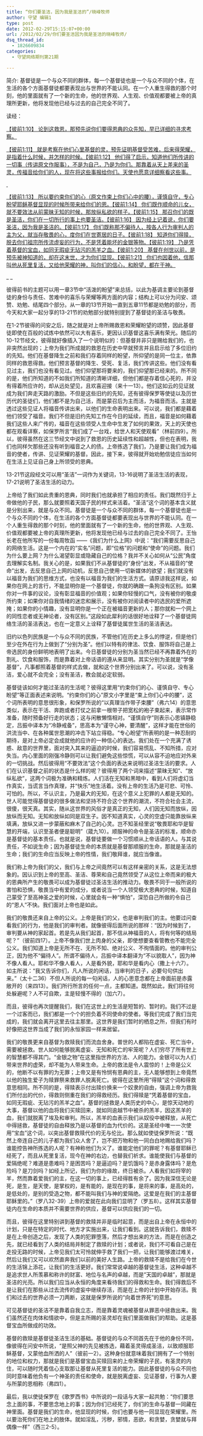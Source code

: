 ```yaml
---
title: “你们要圣洁，因为我是圣洁的”/晓峰牧师
author: 守望 编辑1
type: post
date: 2012-02-29T15:15:07+00:00
url: /2012/02/29/你们要圣洁因为我是圣洁的晓峰牧师/
dsq_thread_id:
  - 1826609834
categories:
  - 守望网络期刊第21期

---
```

<div style="text-align: left;">
  <span style="text-align: left;">简介: 基督徒是一个与众不同的群体，每一个基督徒也是一个与众不同的个体，在生活的各个方面基督徒都要表现出与世界的不能认同。在一个人重生得救的那个时刻，他的里面就有了一个新的生命，他的世界观、人生观、价值观都要被上帝的真理所更新，他将发现他已经与过去的自己完全不同了。</span>
</div>

<p style="text-align: left;" align="center">
  <!--more-->
</p>

读经：

<span style="text-decoration: underline;">【彼前1:10</span><span style="text-decoration: underline;">】 </span><span style="text-decoration: underline;">论到这救恩，那预先说你们要得恩典的众先知，早已详细的寻求考察。</span>

<span style="text-decoration: underline;">【彼前1:11</span><span style="text-decoration: underline;">】 </span><span style="text-decoration: underline;">就是考察在他们心里基督的灵，预先证明基督受苦难，后来得荣耀，是指着什么时候，并怎样的时候。【彼前1:12</span><span style="text-decoration: underline;">】 </span><span style="text-decoration: underline;">他们得了启示，知道他们所传讲的一切事（传讲原文作服事），不是为自己，乃是为你们。那靠着从天上差来的圣灵，传福音给你们的人，现在将这些事报给你们。天使也愿意详细察看这些事。</span>

<span style="text-decoration: underline;"> </span>

<span style="text-decoration: underline;">【彼前1:13</span><span style="text-decoration: underline;">】 </span><span style="text-decoration: underline;">所以要约束你们的心（原文作束上你们心中的腰），谨慎自守，专心盼望耶稣基督显现的时候所带来给你们的恩。【彼前1:14</span><span style="text-decoration: underline;">】 </span><span style="text-decoration: underline;">你们既作顺命的儿女，就不要效法从前蒙昧无知的时候，那放纵私欲的样子。【彼前1:15</span><span style="text-decoration: underline;">】 </span><span style="text-decoration: underline;">那召你们的既是圣洁，你们在一切所行的事上也要圣洁。【彼前1:16</span><span style="text-decoration: underline;">】 </span><span style="text-decoration: underline;">因为经上记着说，你们要圣洁，因为我是圣洁的。【彼前1:17</span><span style="text-decoration: underline;">】 </span><span style="text-decoration: underline;">你们既称那不偏待人，按各人行为审判人的主为父，就当存敬畏的心，度你们在世寄居的日子。【彼前1:18</span><span style="text-decoration: underline;">】 </span><span style="text-decoration: underline;">知道你们得赎，脱去你们祖宗所传流虚妄的行为，不是凭着能坏的金银等物。【彼前1:19</span><span style="text-decoration: underline;">】 </span><span style="text-decoration: underline;">乃是凭着基督的宝血，如同无瑕疵无玷污的羔羊之血。【彼前1:20</span><span style="text-decoration: underline;">】 </span><span style="text-decoration: underline;">基督在创世以前，是预先被神知道的，却在这末世，才为你们显现。【彼前1:21</span><span style="text-decoration: underline;">】 </span><span style="text-decoration: underline;">你们也因着他，信那叫他从死里复活，又给他荣耀的神，叫你们的信心，和盼望，都在于神。</span>

_ _

彼得前书的主题可以用一章3节中“活泼的盼望”来总括，以此为基调主要论到基督徒的身份与责任、苦难中的喜乐与荣耀等两方面的内容；结构上可以分为问安、颂赞、劝勉、结尾四个部分。从一章的13节开始一直到五章11节都是劝勉的部分，而今天和大家一起分享的13-21节的劝勉部分就特别提到了基督徒的圣洁与敬畏。

在1-2节彼得的问安之后，随之就是对上帝所赐救恩和荣耀盼望的颂赞，因此基督徒即使在百般的试炼中依然可以大有喜乐，更因认识基督这喜乐满有荣光。随后的10-12节经文，彼得就好像插入了一个说明似的：但基督并非只是赐给我们的，也非突然出现的；上帝为我们所成就的救恩在历史中早就预言并且启示给了多位旧约的先知。他们在基督降生之前和我们存着同样的盼望，所仰望的是同一位主，依靠同样的救恩得救。他们预言基督的降生、受死、复活，我们传讲这些。他们没有看见过主，我们也没有看见过。他们仰望那将要来的，我们仰望那已经来的。所不同的是，他们所知道的不如我们所知道的清晰详细，但他们都是存着信心死的，并没有得着所应许的，却从远处望见，且欢喜迎接（来十一13）。他们这如云的见证就成为我们奔走天路的激励。不但是这些旧约的先知，还有彼得保罗等使徒以及历世历代的圣徒们，他们都不是为自己活，而是蒙召后为主而活，为福音而活。主就是透过这些见证人将福音传讲出来，以他们的生命表明出来。可以说，我们都是藉着他们领受了福音。我们不但是旧约先知工作在今日的延续，而且，福音是如何藉着我们这些人来广传的，福音在这些领受人生命中生发了如何的果效，天上的天使也都在观看详察，如保罗所言“我们成了一台戏，给世人和天使观看”（林前四9）。所以，彼得虽然在这三节经文中说到了救恩的历史延续性和超越性，但也在表明，我们也同样欠那些还没有听到福音之人的债。上帝拣选了我们，乃是要让我们成为福音的使者，传讲、见证荣耀的基督。因此，接下来，彼得就开始劝勉信徒应当如何在生活上见证自己身上所领受的恩典。

13-21节这段经文可以用“圣洁”一词作为关键词，13-16说明了圣洁生活的表现，17-21说明了圣洁生活的动力。

上帝给了我们如此贵重的恩典，同时我们也就承担了相应的责任。我们既然归于上帝做他的子民，那么就要照着天国子民的样式来活着。“圣洁”这个词的基本含义就是分别出来，就是与众不同。基督徒是一个与众不同的群体，每一个基督徒也是一个与众不同的个体，在生活的各个方面基督徒都要表现出与世界的不能认同。在一个人重生得救的那个时刻，他的里面就有了一个新的生命，他的世界观、人生观、价值观都要被上帝的真理所更新，他将发现他已经与过去的自己完全不同了。王怡长老在他所写的一份每周牧函 ——《我们为什么上网》中说：“我们需要反思自己的网络生活。这是一个内在的“实名”问题，即“位格”的问题和“使命”的问题。我们为什么要上网？为什么渴望彰显或隐藏自己的位格？我并不关心如何从“公民”角度去理解实名制。我关心的是，如果我们不从基督徒的“身份”出发，不从福音的“使命”出发，去反思自己上网的动机，反思自己使用一切新媒体的欲望；我们就没有以福音为我们的思维方式，也没有以福音为我们的生活方式。请原谅我这样说，如果你在网上的言行，不能显明你是一个基督徒，你就的确跟一条狗没有区别。如果你对一件事的议论，没有彰显福音的价值观；如果你轻慢的口气，没有被你的敬虔所约束；如果你对自我情绪的迷恋和展示，没有被你对阅读者中的选民的爱所遮掩；如果你的小情趣，没有显明你是一个正在被福音更新的人；那你就和一个网上的同性恋者或无神论者，没有区别。”这段如此犀利的话很好地诠释了一个基督徒网络生活的圣洁表达，也在一定意义上诠释了基督徒属世生活的圣洁表达。

旧约以色列民族是一个与众不同的民族，不管他们在历史上多么的悖逆，但是他们至少在外在行为上做到了“分别为圣”。他们以特有的律法、饮食、服饰将自己是上帝选民的身份鲜明地表明了出来。今日基督徒的分别为圣当然已经不再靠着外在的割礼、饮食和服饰，而是靠着对上帝话语的遵从来显明。其实分别为圣就是“学像基督”，凡事都照着基督的样式去做，就和这个世界分别出来了。可以说，没有圣洁，爱心就不会完全；没有圣洁，教会就必定软弱。

基督徒该如何才能过圣洁的生活呢？彼得这里用“约束你们的心、谨慎自守、专心盼望”等正面表述来说明。“约束你们的心”原文小字里是“束上你们心中的腰”，这个词所表明的意思很形象，和保罗所说的“以真理当作带子束腰”（弗六14）的意思类似，表示在干活、奔跑或者打仗之前拿一根带子把宽松的袍子束起来，表示常作准备，随时预备好行走的状态；这与闲散懒惰相对。“谨慎自守”则表示心思镇静稳定，吕振中译本为“冷静戒备”，思高本为“谨守心神，要清醒”，这样才能在世俗的洪流当中、在各种属世思潮的冲击下站立得稳。“专心盼望”所表明的是一种忍耐的期待，是对上帝必定会成就他的应许的一种信心的表达。我们处在一个充满了诱惑、敌意的世界里，面对突入其来的逼迫的时候，我们容易慌乱、不知所措，应对失当。内心里面的刚强冷静则可以让我们避免这些惊慌，可以从容不迫地应对外来的一切挑战。然后彼得用“不要效法”这个负面的表达来说明过圣洁生活的要求。人们在认识基督之前的状态是什么样的呢？彼得用了两个词来描述“蒙昧无知”、“放纵私欲”，这两个词极为准确和精炼。人们活在无知和黑暗中，看到人们将虚幻当作真实，当谎言当作真理，并“快乐”地生活着。没有上帝的生活乃是可悲、可怜、可怕的。所以，不认识主，乃是最大的无知，在这个意义上犯罪的人都是无知的。世人可能觉得基督徒的很多做法和坚持不符合这个世界的潮流，不符合社会主流，很傻，很天真。其实，随从这世界的风俗才是真正的无知，人们因无知而放纵，因放纵而无知。无知和放纵如同是双生子。因不知道真实，心灵的空虚只能靠放纵来填满，放纵又进一步蒙蔽和麻木了自己的心灵。岂不知圣经里说“敬畏耶和华是智慧的开端，认识至圣者便是聪明”（箴九10）。顺服神的命令是圣洁的标准，顺命亦是基督徒的基本责任。也就是说，基督徒要做一个习惯顺从上帝话语的人。与其说责任，不如说生命；因为基督徒生命的本质就是基督那顺服的生命，那就是圣洁的生命；我们的生命应当反映上帝的性情，我们敬拜谁，就应当像谁。

我们称上帝为我们的父，我们与上帝之间竟然可以有这样亲密的关系，这是无法想象的。因认识到上帝的至高、圣洁、尊荣和自己竟然领受了从这位上帝而来的极大的恩典所产生的敬畏可以成为基督徒过圣洁生活的推动力。敬畏不同于一般所说的害怕和恐惧，敬畏当中有爱的成分，或者说当一个人领受极大恩典的时候，知道自己蒙受了至高神圣之爱的时候，心里就会有一种“惧怕”，深恐自己所做的令自己的“恩人”不快。我们面对上帝也是如此。

我们的敬畏还来自上帝的公义。上帝是我们的父，也是审判我们的主。他要过问查看我们的行为，他是我们的审判者。就像彼得后面所说的那样：“因为时候到了，审判要从神的家起首。若是先从我们起首，那不信从神福音的人，将有何等的结局呢？”（彼前四17）。上帝不像我们世上肉身的父亲，即使想要查看管教也不能完全公义。我们知道上帝是无所不在、无所不知、绝对公义、不徇情面的。他的审判公正，因为他不“偏待人”。所谓不偏待人，吕振中译本翻译为“不以貌取人”，因为神不像人看人。耶和华不像人看人，人是看外貌，耶和华是看内心（撒上十六7）。如主所说：“我又告诉你们，凡人所说的闲话，当审判的日子，必要句句供出来。”（太十二36）不但人所说的每一句闲话，人的心思意念都在上帝面前是赤露敞开的（来四13）。我们所行所言的任何一点，主都知道。既然如此，我们将往何处躲避呢？人不可自欺，主是轻慢不得的（加六7）。

而且，彼得也再次提醒我们，我们在这世上的生活是短暂的、暂时的。我们不过是一个过客而已，我们都是一个个的担负着不同使命的使者。等我们完成了我们当完成的，我们就会离开这里去往主那里。这世界是我们暂时的栖息之所，但我们有时好像把这世界当成了我们的永恒家园一样来居留。

我们的敬畏更来自基督为救赎我们而流血舍身。普世的人都陷在虚妄、死亡当中，需要被拯救。世人如何能够脱离虚妄、无知和死亡的牢笼呢？人们穷尽了所有世上的智慧都不得其门。“金银之物”在这里指世界的方法、人的能力。金银可以为人们带来世界的虚荣，却不能为人带来生命。上帝的救法是令人震惊的！上帝是公义的，他断不以有罪的为无罪；上帝又是有怜悯有恩典的主，无人能够想到上帝竟然以他的独生爱子为赎罪祭来救罪人脱离死亡。彼得在这里所用“得赎”这个词和得救意思相同。所不同的是，得赎表示付出赎价换来一个奴隶的自由，强调上帝为救我们所付出的代价，得救则侧重在我们的得救经历。我们得赎是“凭着基督的宝血，如同无瑕疵、无玷污的羔羊之血”。基督的拯救是人类历史的中心，是惊天动地的大事，基督以他的血将我们买赎回来，就如同逾越节中被杀的羔羊，因这羔羊的血，我们就脱离了埃及和审判。所以，羔羊的血表示我们从奴役中被释放，从死亡中得拯救，基督徒的自由释放乃是以基督的血为代价的。这是圣经中唯一一次使用“宝血”这个词，以突出基督救赎代价的无与伦比。那么就如使徒保罗所说：“既然上帝连自己的儿子都为我们众人舍了，岂不把万物和他一同白白地赐给我们吗？谁能控告神所拣选的人呢？有神称他们为义了。谁能定他们的罪呢？有基督耶稣已经死了，而且从死里复活，现今在神的右边，也替我们祈求。谁能使我们与基督的爱隔绝呢？难道是患难吗？是困苦吗？是逼迫吗？是饥饿吗？是赤身露体吗？是危险吗？是刀剑吗？如经上所记，我们为你的缘故，终日被杀。人看我们如将宰的羊，然而靠着爱我们的主，在这一切的事上，已经得胜有余了。因为我深信无论是死，是生，是天使，是掌权的，是有能的，是现在的事，是将来的事，是高处的，是低处的，是别的受造之物，都不能叫我们与神的爱隔绝。这爱是在我们的主基督耶稣里的。”（罗八32-39）上帝的爱就在此向我们显明了（罗五8）。这样其实基督徒内在生命的本质并不需要世界的供应，基督可以供应我们的一切。

而且，彼得在这里特别讲到基督的救赎并非是临时起意，而是出自上帝在永恒中的计划，只是在特定的时代、地方才实施出来，让我们看到。这就告诉我们，救赎不是在上帝创造之后，发现了人类的犯罪堕落，然后才想出来的方法，而是在创造之先，就已经看到了人类的结局并制定了救赎的计划；或者说，我们不可看自己是在走投无路的时候，上帝见我们太可怜就伸手救了我们一把，让我们能够渡过难关，然后让我们又可以欢然直奔我们以前的美好人生路。上帝的救赎不是给我们在今世的生活锦上添花，让我们的生活更好。我们常常说卓越的基督徒生活，这种卓越不是追求世人所羡慕和称许的财富、地位与名声的卓越，而是”天国的卓越”，那就是圣洁的光亮。所以我们应当从永恒的角度来看待我们的得救和生命。我们得救后不是让我们在那些从过去流传的虚妄中继续存活，而是在上帝的计划中开始存活。我们和过去的世界必须一刀两断，这就是保罗所说的“向着世界死”的意思。

可见基督徒的圣洁不是靠着自我立志，而是靠着灵魂被基督从罪恶中拯救出来。我们虽然还在肉体和情欲中，但是主所赐的圣灵却在我们里面做我们的帮助。这是基督宝血所做成的功效。

基督的救赎是基督徒圣洁生活的基础。基督徒的与众不同首先在于他的身份不同，像彼得在问安中所说，“是照父神的先见被拣选，藉着圣灵得成圣洁，以致顺服耶稣基督，又蒙他血所洒的人”（彼前一2）。这种身份就意味着我们拥有了一个特别的地位和权力，那就是我们是基督宝血买赎回来的上帝荣耀的子民，有圣灵的内住，可以随时凭着信心支取那让基督从死里复活的能力。因此基督徒的与众不同也同时意味着他负有一个神圣的责任和使命，就是脱离虚妄、见证基督，行事为人要与所蒙的恩相称（弗四1）。

最后，我以使徒保罗在《歌罗西书》中所说的一段话与大家一起共勉：“你们要思念上面的事，不要思念地上的事；因为你们已经死了，你们的生命与基督一同藏在神里面。基督是我们的生命，他显现的时候，你们也要与他一同显现在荣耀里。所以要治死你们在地上的肢体。就如淫乱，污秽，邪情，恶欲，和贪婪，贪婪就与拜偶像一样”（西三2-5）。

&nbsp;

&nbsp;